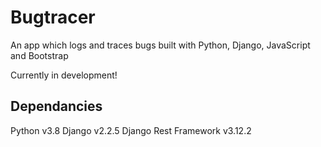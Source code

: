 # Bugtracer

An app which logs and traces bugs built with Python, Django, JavaScript and Bootstrap

Currently in development!

## Dependancies

Python v3.8
Django v2.2.5
Django Rest Framework v3.12.2
